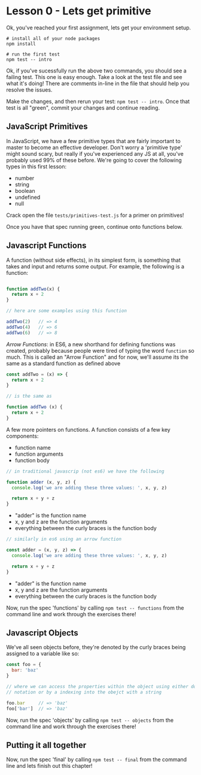 # Lesson 0 - Lets get primitive

Ok, you've reached your first assignment, lets get your environment setup.

```
# install all of your node packages
npm install

# run the first test
npm test -- intro
```

Ok, if you've sucessfully run the above two commands, you should see a failing
test. This one is easy enough. Take a look at the test file and see what it's
doing! There are comments in-line in the file that should help you resolve the
issues.

Make the changes, and then rerun your test: `npm test -- intro`. Once that test
is all "green", commit your changes and continue reading.

## JavaScript Primitives

In JavaScript, we have a few primitive types that are fairly important to master
to become an effective developer. Don't worry a 'primitive type' might sound
scary, but really if you've experienced any JS at all, you've probably used 99%
of these before. We're going to cover the following types in this first lesson:

* number
* string
* boolean
* undefined
* null

Crack open the file `tests/primitives-test.js` for a primer on primitives!

Once you have that spec running green, continue onto functions below.

## Javascript Functions

A function (without side effects), in its simplest form, is something that takes
and input and returns some output. For example, the following is a function:

```javascript

function addTwo(x) {
  return x + 2
}

// here are some examples using this function

addTwo(2)   // => 4
addTwo(4)   // => 6
addTwo(6)   // => 8

```

_Arrow Functions_: in ES6, a new shorthand for defining functions was created,
probably because people were tired of typing the word `function` so much. This
is called an "Arrow Function" and for now, we'll assume its the same as a
standard function as defined above

```javascript
const addTwo = (x) => {
  return x + 2
}

// is the same as

function addTwo (x) {
  return x + 2
}
```

A few more pointers on functions. A function consists of a few key components:
* function name
* function arguments
* function body

```javascript
// in traditional javascrip (not es6) we have the following

function adder (x, y, z) {
  console.log('we are adding these three values: ', x, y, z)

  return x + y + z
}
```
* "adder" is the function name
* x, y and z are the function arguments
* everything between the curly braces is the function body

```javascript
// similarly in es6 using an arrow function

const adder = (x, y, z) => {
  console.log('we are adding these three values: ', x, y, z)

  return x + y + z
}
```
* "adder" is the function name
* x, y and z are the function arguments
* everything between the curly braces is the function body

Now, run the spec 'functions' by calling `npm test -- functions` from the command
line and work through the exercises there!

## Javascript Objects

We've all seen objects before, they're denoted by the curly braces being
assigned to a variable like so:

```javascript
const foo = {
  bar: 'baz'
}

// where we can access the properties within the object using either dot
// notation or by a indexing into the obejct with a string

foo.bar     // => 'baz'
foo['bar']  // => 'baz'
```

Now, run the spec 'objects' by calling `npm test -- objects` from the command
line and work through the exercises there!

## Putting it all together

Now, run the spec 'final' by calling `npm test -- final` from the command
line and lets finish out this chapter!

